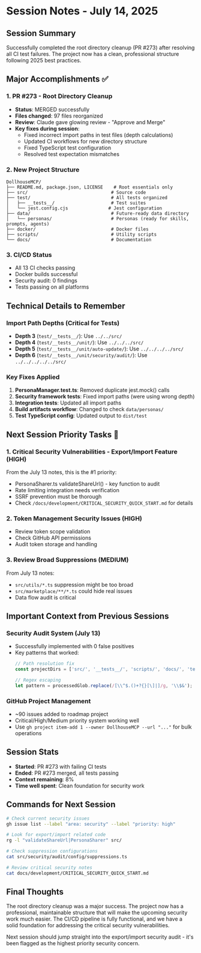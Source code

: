 # Session Notes - July 14, 2025

## Session Summary
Successfully completed the root directory cleanup (PR #273) after resolving all CI test failures. The project now has a clean, professional structure following 2025 best practices.

## Major Accomplishments ✅

### 1. **PR #273 - Root Directory Cleanup**
- **Status**: MERGED successfully 
- **Files changed**: 97 files reorganized
- **Review**: Claude gave glowing review - "Approve and Merge"
- **Key fixes during session**:
  - Fixed incorrect import paths in test files (depth calculations)
  - Updated CI workflows for new directory structure
  - Fixed TypeScript test configuration
  - Resolved test expectation mismatches

### 2. **New Project Structure**
```
DollhouseMCP/
├── README.md, package.json, LICENSE    # Root essentials only
├── src/                               # Source code  
├── test/                              # All tests organized
│   ├── __tests__/                     # Test suites
│   └── jest.config.cjs               # Jest configuration
├── data/                              # Future-ready data directory
│   └── personas/                      # Personas (ready for skills, prompts, agents)
├── docker/                            # Docker files
├── scripts/                           # Utility scripts
└── docs/                              # Documentation
```

### 3. **CI/CD Status**
- All 13 CI checks passing
- Docker builds successful
- Security audit: 0 findings
- Tests passing on all platforms

## Technical Details to Remember

### Import Path Depths (Critical for Tests)
- **Depth 3** (`test/__tests__/`): Use `../../src/`
- **Depth 4** (`test/__tests__/unit/`): Use `../../../src/`
- **Depth 5** (`test/__tests__/unit/auto-update/`): Use `../../../../src/`
- **Depth 6** (`test/__tests__/unit/security/audit/`): Use `../../../../../src/`

### Key Fixes Applied
1. **PersonaManager.test.ts**: Removed duplicate jest.mock() calls
2. **Security framework tests**: Fixed import paths (were using wrong depth)
3. **Integration tests**: Updated all import paths
4. **Build artifacts workflow**: Changed to check `data/personas/`
5. **Test TypeScript config**: Updated output to `dist/test`

## Next Session Priority Tasks 🎯

### 1. **Critical Security Vulnerabilities - Export/Import Feature** (HIGH)
From the July 13 notes, this is the #1 priority:
- PersonaSharer.ts validateShareUrl() - key function to audit
- Rate limiting integration needs verification
- SSRF prevention must be thorough
- Check `/docs/development/CRITICAL_SECURITY_QUICK_START.md` for details

### 2. **Token Management Security Issues** (HIGH)
- Review token scope validation
- Check GitHub API permissions
- Audit token storage and handling

### 3. **Review Broad Suppressions** (MEDIUM)
From July 13 notes:
- `src/utils/*.ts` suppression might be too broad
- `src/marketplace/**/*.ts` could hide real issues
- Data flow audit is critical

## Important Context from Previous Sessions

### Security Audit System (July 13)
- Successfully implemented with 0 false positives
- Key patterns that worked:
  ```typescript
  // Path resolution fix
  const projectDirs = ['src/', '__tests__/', 'scripts/', 'docs/', 'test/', 'tests/', 'lib/'];
  
  // Regex escaping
  let pattern = processedGlob.replace(/[\\^$.()+?{}[\]|]/g, '\\$&');
  ```

### GitHub Project Management
- ~90 issues added to roadmap project
- Critical/High/Medium priority system working well
- Use `gh project item-add 1 --owner DollhouseMCP --url "..."` for bulk operations

## Session Stats
- **Started**: PR #273 with failing CI tests
- **Ended**: PR #273 merged, all tests passing
- **Context remaining**: 8%
- **Time well spent**: Clean foundation for security work

## Commands for Next Session

```bash
# Check current security issues
gh issue list --label "area: security" --label "priority: high"

# Look for export/import related code
rg -l "validateShareUrl|PersonaSharer" src/

# Check suppression configurations
cat src/security/audit/config/suppressions.ts

# Review critical security notes
cat docs/development/CRITICAL_SECURITY_QUICK_START.md
```

## Final Thoughts
The root directory cleanup was a major success. The project now has a professional, maintainable structure that will make the upcoming security work much easier. The CI/CD pipeline is fully functional, and we have a solid foundation for addressing the critical security vulnerabilities.

Next session should jump straight into the export/import security audit - it's been flagged as the highest priority security concern.